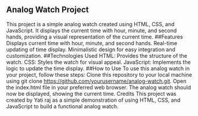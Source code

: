 ## Analog Watch Project
This project is a simple analog watch created using HTML, CSS, and JavaScript. It displays the current time with hour, minute, and second hands, providing a visual representation of the current time.
##Features
Displays current time with hour, minute, and second hands.
Real-time updating of time display.
Minimalistic design for easy integration and customization.
##Technologies Used
HTML: Provides the structure of the watch.
CSS: Styles the watch for visual appeal.
JavaScript: Implements the logic to update the time display.
##How to Use
To use this analog watch in your project, follow these steps:
Clone this repository to your local machine using git clone https://github.com/yourusername/analog-watch.git.
Open the index.html file in your preferred web browser.
The analog watch should now be displayed, showing the current time.
Credits
This project was created by Yati raj as a simple demonstration of using HTML, CSS, and JavaScript to build a functional analog watch.
